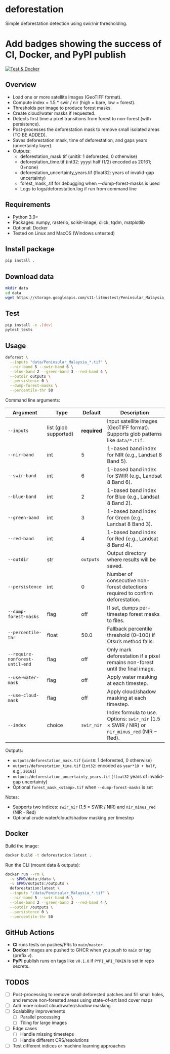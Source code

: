 # deforestation

Simple deforestation detection using swir/nir thresholding.

# Add badges showing the success of CI, Docker, and PyPI publish
[![Test & Docker](https://github.com/YanCheng-go/litmus-test-yan/actions/workflows/ci-cd.yml/badge.svg)](https://github.com/YanCheng-go/litmus-test-yan/actions/workflows/ci-cd.yml)
## Overview
- Load one or more satellite images (GeoTIFF format).
- Compute index = 1.5 * swir / nir (high = bare, low = forest).
- Thresholds per image to produce forest masks.
- Create cloud/water masks if requested.
- Detects first time a pixel transitions from forest to non-forest (with persistence).
- Post-processes the deforestation mask to remove small isolated areas (TO BE ADDED).
- Saves deforestation mask, time of deforestation, and gaps years (uncertainty layer).
- Outputs:
    - deforestation_mask.tif (unit8: 1 deforested, 0 otherwise)
    - deforestation_time.tif (int32: yyyyi half (1/2) encoded as 20161; 0=none)
    - deforestation_uncertainty_years.tif (float32: years of invalid-gap uncertainty)
    - forest_mask_<stamp>.tif for debugging when --dump-forest-masks is used
    - Logs to logs/deforestation.log if run from command line

## Requirements
- Python 3.9+
- Packages: numpy, rasterio, scikit-image, click, tqdm, matplotlib
- Optional: Docker
- Tested on Linux and MacOS (Windows untested)

## Install package

```bash
pip install .
```

## Download data
```bash
mkdir data
cd data
wget https://storage.googleapis.com/s11-litmustest/Peninsular_Malaysia_{2016..2017}_{1..2}_Landsat8.tif
```

## Test
```bash
pip install -e .[dev]
pytest tests
```

## Usage

```bash
deforest \
  --inputs "data/Peninsular_Malaysia_*.tif" \
  --nir-band 5 --swir-band 6 \
  --blue-band 2 --green-band 3 --red-band 4 \
  --outdir outputs \
  --persistence 0 \
  --dump-forest-masks \
  --percentile-thr 50
```

Command line arguments:

| Argument                        | Type                  | Default      | Description                                                                                  |
| ------------------------------- | --------------------- | ------------ | -------------------------------------------------------------------------------------------- |
| `--inputs`                      | list (glob supported) | **required** | Input satellite images (GeoTIFF format). Supports glob patterns like `data/*.tif`.           |
| `--nir-band`                    | int                   | 5            | 1-based band index for NIR (e.g., Landsat 8 Band 5).                                         |
| `--swir-band`                   | int                   | 6            | 1-based band index for SWIR (e.g., Landsat 8 Band 6).                                        |
| `--blue-band`                   | int                   | 2            | 1-based band index for Blue (e.g., Landsat 8 Band 2).                                        |
| `--green-band`                  | int                   | 3            | 1-based band index for Green (e.g., Landsat 8 Band 3).                                       |
| `--red-band`                    | int                   | 4            | 1-based band index for Red (e.g., Landsat 8 Band 4).                                         |
| `--outdir`                      | str                   | `outputs`    | Output directory where results will be saved.                                                |
| `--persistence`                 | int                   | 0            | Number of consecutive non-forest detections required to confirm deforestation.               |
| `--dump-forest-masks`           | flag                  | off          | If set, dumps per-timestep forest masks to files.                                            |
| `--percentile-thr`              | float                 | 50.0         | Fallback percentile threshold (0–100) if Otsu’s method fails.                                |
| `--require-nonforest-until-end` | flag                  | off          | Only mark deforestation if a pixel remains non-forest until the final image.                 |
| `--use-water-mask`              | flag                  | off          | Apply water masking at each timestep.                                                        |
| `--use-cloud-mask`              | flag                  | off          | Apply cloud/shadow masking at each timestep.                                                 |
| `--index`                       | choice                | `swir_nir`   | Index formula to use. Options: `swir_nir` (1.5 × SWIR / NIR) or `nir_minus_red` (NIR − Red). |

Outputs:
- `outputs/deforestation_mask.tif` (`uint8`: 1 deforested, 0 otherwise)
- `outputs/deforestation_time.tif` (`int32`: encoded as `year*10 + half`, e.g., `20161`)
- `outputs/deforestation_uncertainty_years.tif` (`float32` years of invalid-gap uncertainty)
- Optional `forest_mask_<stamp>.tif` when `--dump-forest-masks` is set

Notes:
- Supports two indices: `swir_nir` (1.5 * SWIR / NIR) and `nir_minus_red` (NIR - Red)
- Optional crude water/cloud/shadow masking per timestep

## Docker

Build the image:

```bash
docker build -t deforestation:latest .
```

Run the CLI (mount data & outputs):

```bash
docker run --rm \
  -v $PWD/data:/data \
  -v $PWD/outputs:/outputs \
  deforestation:latest \
  --inputs "/data/Peninsular_Malaysia_*.tif" \
  --nir-band 5 --swir-band 6 \
  --blue-band 2 --green-band 3 --red-band 4 \
  --outdir /outputs \
  --persistence 0 \
  --percentile-thr 50
```

## GitHub Actions

- **CI** runs tests on pushes/PRs to `main`/`master`.
- **Docker** images are pushed to GHCR when you push to `main` or tag (prefix `v`).
- **PyPI** publish runs on tags like `v0.1.0` if `PYPI_API_TOKEN` is set in repo secrets.

## TODOS
- [ ] Post-processing to remove small deforested patches and fill small holes, and remove non-forested areas using state-of-art land cover maps
- [ ] Add more robust cloud/water/shadow masking
- [ ] Scalability improvements
  - [ ] Parallel processing
  - [ ] Tiling for large images
- [ ] Edge cases
  - [ ] Handle missing timesteps
  - [ ] Handle different CRS/resolutions
- [ ] Test different indices or machine learning approaches